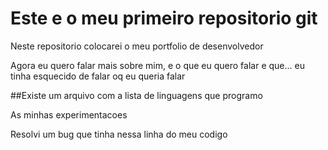 # Este e o meu primeiro repositorio git

Neste repositorio colocarei o meu portfolio de desenvolvedor

Agora eu quero falar mais sobre mim, e o que eu quero falar e que...
eu tinha esquecido de falar oq eu queria falar

##Existe um arquivo com a lista de linguagens que programo

As minhas experimentacoes

Resolvi um bug que tinha nessa linha do meu codigo
